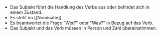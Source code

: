 - Das Subjekt führt die Handlung des Verbs aus oder befindet sich in einem Zustand.
- Es steht im [[Nominativ]].
- Es beantwortet die Frage "Wer?" oder "Was?" in Bezug auf das Verb.
- Das Subjekt und das Verb müssen in Person und Zahl übereinstimmen.
